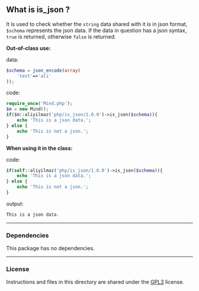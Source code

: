 ## What is is_json ?

It is used to check whether the `string` data shared with it is in json format, `$schema` represents the json data. If the data in question has a json syntax, `true` is returned, otherwise `false` is returned.

**Out-of-class use:**

data:
```php
$schema = json_encode(array(
    'test'=>'ali'
));
```

code:
```php
require_once('Mind.php');
$m = new Mind();
if($m::aliyilmaz('php/is_json/1.0.0')->is_json($schema)){
    echo 'This is a json data.';
} else {
    echo 'This is not a json.';
}
```

**When using it in the class:**

code:
```php
if(self::aliyilmaz('php/is_json/1.0.0')->is_json($schema)){
    echo 'This is a json data.';
} else {
    echo 'This is not a json.';
}
```

output:
```php
This is a json data.
```

---

### Dependencies
This package has no dependencies.

---

### License
Instructions and files in this directory are shared under the [GPL3](https://github.com/aliyilmaz/is_json/tree/main/1.0.0/LICENSE.md) license.